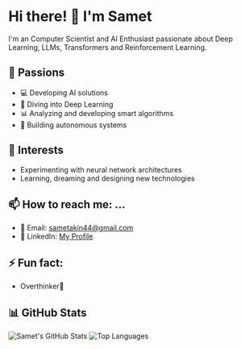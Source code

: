 # Hi there! 👋 I'm Samet

I'm an Computer Scientist and AI Enthusiast passionate about Deep Learning, LLMs, Transformers and Reinforcement Learning.

## 🌟 Passions
- 💻 Developing AI solutions
- 🤖 Diving into Deep Learning
- 📊 Analyzing and developing smart algorithms
- 🚗 Building autonomous systems

## 🚀 Interests
- Experimenting with neural network architectures
- Learning, dreaming and designing new technologies

## 📫 How to reach me: ...
- 📧 Email: sametakin44@gmail.com
- 💼 LinkedIn: [My Profile](https://www.linkedin.com/in/samet-ak%C4%B1n-b33120216/)

## ⚡ Fun fact: 
- Overthinker🦉

## 📊 GitHub Stats
![Samet's GitHub Stats](https://github-readme-stats.vercel.app/api?username=smtakn44&show_icons=true&theme=dracula)
![Top Languages](https://github-readme-stats.vercel.app/api/top-langs/?username=smtakn44&layout=compact&theme=dracula)
